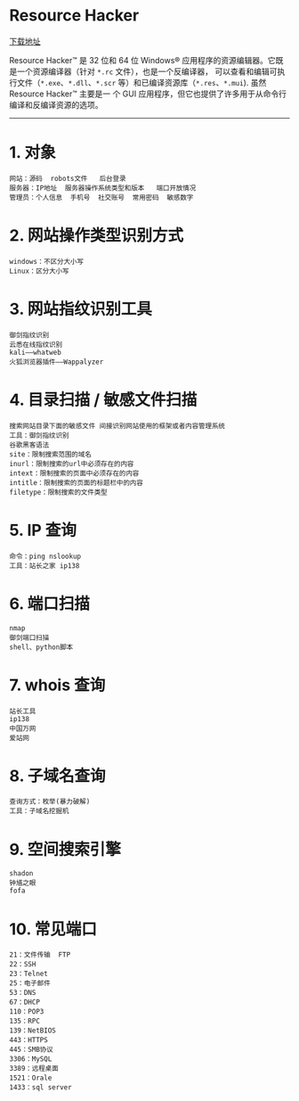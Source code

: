 
# Resource Hacker

[下载地址](http://www.angusj.com/resourcehacker/)

Resource Hacker™ 是 32 位和 64 位 Windows® 应用程序的资源编辑器。它既是一个资源编译器（针对 `*.rc` 文件），也是一个反编译器，
可以查看和编辑可执行文件（`*.exe`、`*.dll`、`*.scr` 等）和已编译资源库（`*.res`、`*.mui`). 虽然 Resource Hacker™ 主要是一
个 GUI 应用程序，但它也提供了许多用于从命令行编译和反编译资源的选项。



---

# 1. 对象

```text
网站：源码  robots文件   后台登录
服务器：IP地址  服务器操作系统类型和版本   端口开放情况
管理员：个人信息  手机号  社交账号  常用密码  敏感数字
```


# 2. 网站操作类型识别方式

```text
windows：不区分大小写
Linux：区分大小写
```


# 3. 网站指纹识别工具

```text
御剑指纹识别
云悉在线指纹识别
kali——whatweb
火狐浏览器插件——Wappalyzer
```


# 4. 目录扫描 / 敏感文件扫描

```text
搜索网站目录下面的敏感文件 间接识别网站使用的框架或者内容管理系统
工具：御剑指纹识别
谷歌黑客语法
site：限制搜索范围的域名
inurl：限制搜索的url中必须存在的内容
intext：限制搜索的页面中必须存在的内容
intitle：限制搜索的页面的标题栏中的内容
filetype：限制搜索的文件类型
```


# 5. IP 查询

```text
命令：ping nslookup
工具：站长之家 ip138
```



# 6. 端口扫描

```text
nmap
御剑端口扫描
shell、python脚本
```



# 7. whois 查询

```text
站长工具
ip138
中国万网
爱站网
```


# 8. 子域名查询

```text
查询方式：枚举(暴力破解)
工具：子域名挖掘机
```


# 9. 空间搜索引擎

```text
shadon
钟馗之眼
fofa
```


# 10. 常见端口

```text
21：文件传输  FTP
22：SSH
23：Telnet
25：电子邮件
53：DNS
67：DHCP
110：POP3
135：RPC
139：NetBIOS
443：HTTPS
445：SMB协议
3306：MySQL
3389：远程桌面
1521：Orale
1433：sql server
```




